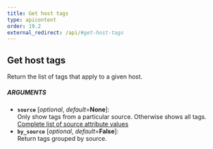 ```yaml
---
title: Get host tags
type: apicontent
order: 19.2
external_redirect: /api/#get-host-tags
---
```


## Get host tags
Return the list of tags that apply to a given host.

##### ARGUMENTS
* **`source`** [*optional*, *default*=**None**]:  
    Only show tags from a particular source. Otherwise shows all tags.  
    [Complete list of source attribute values](/integrations/faq/list-of-api-source-attribute-value)
* **`by_source`** [*optional*, *default*=**False**]:  
   Return tags grouped by source.